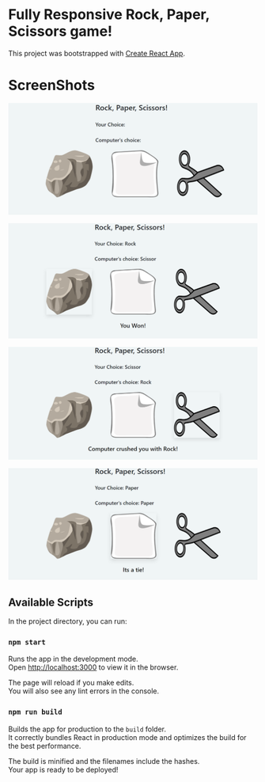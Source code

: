 # Fully Responsive Rock, Paper, Scissors game!

This project was bootstrapped with [Create React App](https://github.com/facebook/create-react-app).

# ScreenShots

![](./assets/img1.png)

![](./assets/img2.png)

![](./assets/img3.png)

![](./assets/img4.png)

## Available Scripts

In the project directory, you can run:

### `npm start`

Runs the app in the development mode.\
Open [http://localhost:3000](http://localhost:3000) to view it in the browser.

The page will reload if you make edits.\
You will also see any lint errors in the console.

### `npm run build`

Builds the app for production to the `build` folder.\
It correctly bundles React in production mode and optimizes the build for the best performance.

The build is minified and the filenames include the hashes.\
Your app is ready to be deployed!

